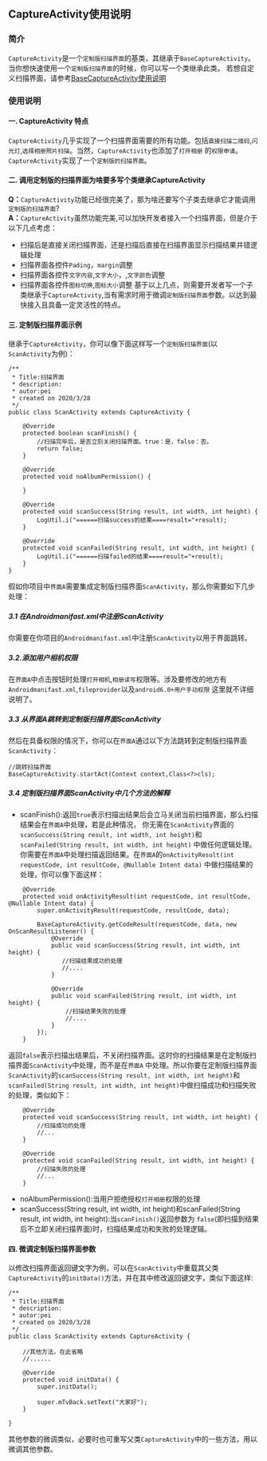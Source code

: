 ## CaptureActivity使用说明

### 简介
`CaptureActivity`是一个`定制版扫描界面`的基类，其继承于`BaseCaptureActivity`。当你想快速使用一个`定制版扫描界面`的时候，你可以写一个类继承此类。  若想自定义扫描界面，请参考[BaseCaptureActivity使用说明](https://github.com/ShaoqiangPei/ScanPro/blob/master/read/BaseCaptureActivity%E4%BD%BF%E7%94%A8%E8%AF%B4%E6%98%8E.md)

### 使用说明
#### 一. CaptureActivity 特点
`CaptureActivity`几乎实现了一个扫描界面需要的所有功能。包括`直接扫描二维码`,`闪光灯`,`选择相册照片扫描`。当然，`CaptureActivity`也添加了`打开相册`
的`权限申请`。`CaptureActivity`实现了一个`定制版的扫描界面`。
#### 二. 调用定制版的扫描界面为啥要多写个类继承CaptureActivity
**Q：**`CaptureActivity`功能已经很完美了，那为啥还要写个子类去继承它才能调用`定制版的扫描界面`?  
**A：**`CaptureActivity`虽然功能完美,可以加快开发者接入一个扫描界面，但是介于以下几点考虑：
- 扫描后是直接关闭扫描界面，还是扫描后直接在扫描界面显示扫描结果并错逻辑处理
- 扫描界面各控件`Pading`，`margin`调整
- 扫描界面各控件`文字内容`,`文字大小`，,`文字颜色`调整
- 扫描界面各控件`图标切换`,`图标大小`调整
基于以上几点，则需要开发者写一个子类继承于`CaptureActivity`,当有需求时用于微调`定制版扫描界面`参数。以达到最快接入且具备一定灵活性的特点。
#### 三. 定制版扫描界面示例
继承于`CaptureActivity`，你可以像下面这样写一个`定制版扫描界面`(以`ScanActivity`为例)：
```
/**
 * Title:扫描界面
 * description:
 * autor:pei
 * created on 2020/3/28
 */
public class ScanActivity extends CaptureActivity {

    @Override
    protected boolean scanFinish() {
        //扫描完毕后，是否立刻关闭扫描界面。true：是，false：否。
        return false;
    }

    @Override
    protected void noAlbumPermission() {

    }

    @Override
    protected void scanSuccess(String result, int width, int height) {
        LogUtil.i("======扫描success的结果====result="+result);
    }

    @Override
    protected void scanFailed(String result, int width, int height) {
        LogUtil.i("======扫描failed的结果====result="+result);
    }
}
```
假如你项目中`界面A`需要集成定制版扫描界面`ScanActivity`，那么你需要如下几步处理：
##### 3.1 在Androidmanifast.xml中注册ScanActivity
你需要在你项目的`Androidmanifast.xml`中注册`ScanActivity`以用于界面跳转。
##### 3.2.添加用户相机权限
在`界面A`中点击按钮时处理`打开相机`,`相册读写`权限等。涉及要修改的地方有`Androidmanifast.xml`,`fileprovider`以及`android6.0+用户手动权限`
这里就不详细说明了。 
##### 3.3 从界面A跳转到定制版扫描界面ScanActivity
然后在具备权限的情况下，你可以在`界面A`通过以下方法跳转到定制版扫描界面`ScanActivity`：
```
//跳转扫描界面
BaseCaptureActivity.startAct(Context context,Class<?>cls);
```
##### 3.4 定制版扫描界面ScanActivity中几个方法的解释
- scanFinish():返回`true`表示扫描出结果后会立马关闭当前扫描界面，那么扫描结果会在`界面A`中处理，若是此种情况，
你无需在`ScanActivity`界面的`scanSuccess(String result, int width, int height)`和`scanFailed(String result, int width, int height)`
中做任何逻辑处理。你需要在`界面A`中处理扫描返回结果。在`界面A`的`onActivityResult(int requestCode, int resultCode, @Nullable Intent data)`
中做扫描结果的处理，你可以像下面这样：
```
    @Override
    protected void onActivityResult(int requestCode, int resultCode, @Nullable Intent data) {
        super.onActivityResult(requestCode, resultCode, data);

        BaseCaptureActivity.getCodeResult(requestCode, data, new OnScanResultListener() {
            @Override
            public void scanSuccess(String result, int width, int height) {
               //扫描结果成功的处理
               //.... 
            }

            @Override
            public void scanFailed(String result, int width, int height) {
                //扫描结果失败的处理
                //.... 
            }
        });
    }
```
返回`false`表示扫描出结果后，不关闭扫描界面。这时你的扫描结果是在定制版扫描界面`ScanActivity`中处理，而不是在`界面A`
中处理。所以你要在定制版扫描界面`ScanActivity`的`scanSuccess(String result, int width, int height)`和`scanFailed(String result, int width, int height)`中做扫描成功和扫描失败的处理，类似如下：
```
    @Override
    protected void scanSuccess(String result, int width, int height) {
        //扫描成功的处理
        //...
    }

    @Override
    protected void scanFailed(String result, int width, int height) {
        //扫描失败的处理
        //...
    }
```
- noAlbumPermission():当用户拒绝授权`打开相册`权限的处理
- scanSuccess(String result, int width, int height)和scanFailed(String result, int width, int height):当`scanFinish()`返回参数为
`false`(即扫描到结果后不立即关闭扫描界面)时，扫描结果成功和失败的处理逻辑。
#### 四. 微调定制版扫描界面参数
以修改扫描界面返回键文字为例，可以在`ScanActivity`中重载其父类`CaptureActivity`的`initData()`方法，并在其中修改返回键文字，类似下面这样:
```
/**
 * Title:扫描界面
 * description:
 * autor:pei
 * created on 2020/3/28
 */
public class ScanActivity extends CaptureActivity {
    
    //其他方法，在此省略
    //......
    
    @Override
    protected void initData() {
        super.initData();

        super.mTvBack.setText("大家好");
    }

}
```
其他参数的微调类似，必要时也可重写父类`CaptureActivity`中的一些方法，用以微调其他参数。
